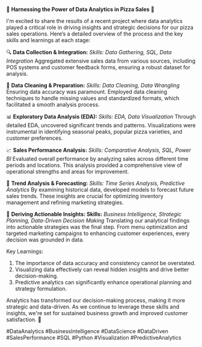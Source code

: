 🌟 **Harnessing the Power of Data Analytics in Pizza Sales** 🍕

I'm excited to share the results of a recent project where data analytics played a critical role in driving insights and strategic decisions for our pizza sales operations. Here’s a detailed overview of the process and the key skills and learnings at each stage:

🔍 **Data Collection & Integration:** _Skills: Data Gathering, SQL, Data Integration_
Aggregated extensive sales data from various sources, including POS systems and customer feedback forms, ensuring a robust dataset for analysis.

🧹 **Data Cleaning & Preparation:** _Skills: Data Cleaning, Data Wrangling_
Ensuring data accuracy was paramount. Employed data cleaning techniques to handle missing values and standardized formats, which facilitated a smooth analysis process.

📊 **Exploratory Data Analysis (EDA):** _Skills: EDA, Data Visualization_
Through detailed EDA, uncovered significant trends and patterns. Visualizations were instrumental in identifying seasonal peaks, popular pizza varieties, and customer preferences.

📈 **Sales Performance Analysis:** _Skills: Comparative Analysis, SQL, Power BI_
Evaluated overall performance by analyzing sales across different time periods and locations. This analysis provided a comprehensive view of operational strengths and areas for improvement.

🔎 **Trend Analysis & Forecasting:** _Skills: Time Series Analysis, Predictive Analytics_
By examining historical data, developed models to forecast future sales trends. These insights are crucial for optimizing inventory management and refining marketing strategies.

📌 **Deriving Actionable Insights: Skills:** _Business Intelligence, Strategic Planning, Data-Driven Decision Making_
Translating our analytical findings into actionable strategies was the final step. From menu optimization and targeted marketing campaigns to enhancing customer experiences, every decision was grounded in data.

Key Learnings:
1) The importance of data accuracy and consistency cannot be overstated.
2) Visualizing data effectively can reveal hidden insights and drive better decision-making.
3) Predictive analytics can significantly enhance operational planning and strategy formulation.

Analytics has transformed our decision-making process, making it more strategic and data-driven. As we continue to leverage these skills and insights, we're set for sustained business growth and improved customer satisfaction. 🚀

#DataAnalytics #BusinessIntelligence #DataScience #DataDriven #SalesPerformance #SQL #Python #Visualization #PredictiveAnalytics
